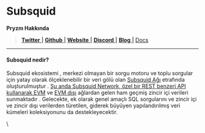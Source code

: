 # Subsquid

**Pryzm Hakkında**

> [**Twitter** ](https://twitter.com/subsquid)**|** [**Github** ](https://github.com/subsquid/squid-sdk)**|** [**Website** ](https://subsquid.io/)**|** [**Discord** ](https://discord.gg/subsquid)**|** [**Blog** ](https://blog.subsquid.io/)**|** [Docs ](https://docs.subsquid.io/)

***

#### Subsquid nedir?

Subsquid ekosistemi , merkezi olmayan bir sorgu motoru ve toplu sorgular için yatay olarak ölçeklenebilir bir veri gölü olan [Subsquid Ağı](https://docs.subsquid.io/subsquid-network/) etrafında oluşturulmuştur . [Şu anda Subsquid Network, özel bir REST benzeri API kullanarak EVM](https://docs.subsquid.io/subsquid-network/reference/evm-networks/) ve [EVM dışı](https://docs.subsquid.io/subsquid-network/reference/substrate-networks/) ağlardan gelen ham geçmiş zincir içi verileri sunmaktadır . Gelecekte, ek olarak genel amaçlı SQL sorgularını ve zincir içi ve zincir dışı verilerden türetilen, giderek büyüyen yapılandırılmış veri kümeleri koleksiyonunu da destekleyecektir.

\
